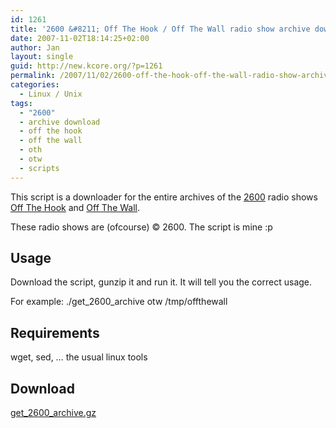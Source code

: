 ```yaml
---
id: 1261
title: '2600 &#8211; Off The Hook / Off The Wall radio show archive downloader'
date: 2007-11-02T18:14:25+02:00
author: Jan
layout: single
guid: http://new.kcore.org/?p=1261
permalink: /2007/11/02/2600-off-the-hook-off-the-wall-radio-show-archive-downloader/
categories:
  - Linux / Unix
tags:
  - "2600"
  - archive download
  - off the hook
  - off the wall
  - oth
  - otw
  - scripts
---
```

This script is a downloader for the entire archives of the <a href="http://www.2600.com/" target="_blank" rel="external">2600</a> radio shows <a href="http://www.2600.com/offthehook/" target="_blank" rel="external">Off The Hook</a> and <a href="http://www.2600.com/offthewall/" target="_blank" rel="external">Off The Wall</a>.

These radio shows are (ofcourse) © 2600. The script is mine :p

## Usage

Download the script, <span class="typewriter">gunzip</span> it and run it. It will tell you the correct usage.

For example: <span class="typewriter">./get_2600_archive otw /tmp/offthewall</span>

## Requirements

wget, sed, &#8230; the usual linux tools

## Download

[get_2600_archive.gz](/assets/files/2007/11/get_2600_archive.gz)
